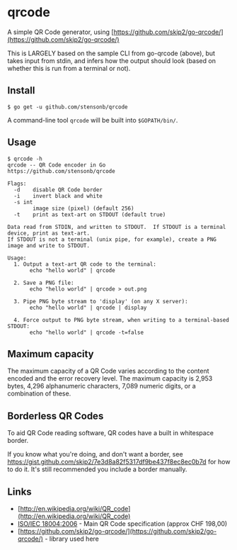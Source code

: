 # qrcode #

A simple QR Code generator, using [https://github.com/skip2/go-qrcode/](https://github.com/skip2/go-qrcode/)

This is LARGELY based on the sample CLI from go-qrcode (above), but takes input from stdin, and infers how the output should look (based on whether this is run from a terminal or not).

## Install

```
$ go get -u github.com/stensonb/qrcode
```

A command-line tool `qrcode` will be built into `$GOPATH/bin/`.

## Usage

```
$ qrcode -h
qrcode -- QR Code encoder in Go
https://github.com/stensonb/qrcode

Flags:
  -d	disable QR Code border
  -i	invert black and white
  -s int
    	image size (pixel) (default 256)
  -t	print as text-art on STDOUT (default true)

Data read from STDIN, and written to STDOUT.  If STDOUT is a terminal device, print as text-art.
If STDOUT is not a terminal (unix pipe, for example), create a PNG image and write to STDOUT.

Usage:
  1. Output a text-art QR code to the terminal:
       echo "hello world" | qrcode

  2. Save a PNG file:
       echo "hello world" | qrcode > out.png

  3. Pipe PNG byte stream to 'display' (on any X server):
       echo "hello world" | qrcode | display

  4. Force output to PNG byte stream, when writing to a terminal-based STDOUT:
       echo "hello world" | qrcode -t=false
```

## Maximum capacity
The maximum capacity of a QR Code varies according to the content encoded and the error recovery level. The maximum capacity is 2,953 bytes, 4,296 alphanumeric characters, 7,089 numeric digits, or a combination of these.

## Borderless QR Codes

To aid QR Code reading software, QR codes have a built in whitespace border.

If you know what you're doing, and don't want a border, see https://gist.github.com/skip2/7e3d8a82f5317df9be437f8ec8ec0b7d for how to do it. It's still recommended you include a border manually.

## Links

- [http://en.wikipedia.org/wiki/QR_code](http://en.wikipedia.org/wiki/QR_code)
- [ISO/IEC 18004:2006](http://www.iso.org/iso/catalogue_detail.htm?csnumber=43655) - Main QR Code specification (approx CHF 198,00)<br>
- [https://github.com/skip2/go-qrcode/](https://github.com/skip2/go-qrcode/) - library used here
